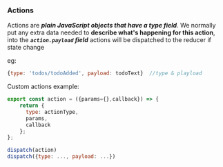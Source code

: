 ### Actions
Actions are ***plain JavaScript objects that have a type field***.
We normally put any extra data needed to **describe what's happening for this action**, into the ***`action.payload` field***
actions will be dispatched to the reducer if state change
  
  
eg:
```js
{type: 'todos/todoAdded', payload: todoText}  //type & playload
```

Custom actions example:
```js
export const action = ({params={},callback}) => {
    return {
      type: actionType,
      params,
      callback
    };
};
```

```js
dispatch(action)
dispatch({type: ..., payload: ...})
```
  
  
